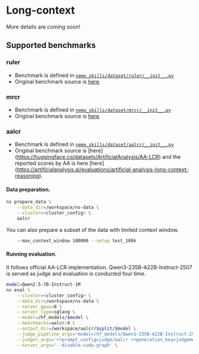 # Long-context

More details are coming soon!

## Supported benchmarks

### ruler

- Benchmark is defined in [`nemo_skills/dataset/ruler/__init__.py`](https://github.com/NVIDIA/NeMo-Skills/blob/main/nemo_skills/dataset/ruler/__init__.py)
- Original benchmark source is [here](https://github.com/NVIDIA/RULER).

### mrcr

- Benchmark is defined in [`nemo_skills/dataset/mrcr/__init__.py`](https://github.com/NVIDIA/NeMo-Skills/blob/main/nemo_skills/dataset/mrcr/__init__.py)
- Original benchmark source is [here](https://huggingface.co/datasets/openai/mrcr).

### aalcr
- Benchmark is defined in [`nemo_skills/dataset/aalcr/__init__.py`](https://github.com/NVIDIA/NeMo-Skills/blob/main/nemo_skills/dataset/aalcr/__init__.py)
- Original benchmark source is [here] (https://huggingface.co/datasets/ArtificialAnalysis/AA-LCR) and the reported scores by AA is here [here] (https://artificialanalysis.ai/evaluations/artificial-analysis-long-context-reasoning).

#### Data preparation.
```bash
ns prepare_data \
    --data_dir=/workspace/ns-data \
    --cluster=<cluster_config> \
    aalcr
```
You can also prepare a subset of the data with limited context window.
```bash
    --max_context_window 100000 --setup test_100k
```
#### Running evaluation.
It follows official AA-LCR implementation. Qwen3-235B-A22B-Instruct-2507 is served as judge and evaluation is conducted four time.
```bash
model=Qwen2.5-7B-Instruct-1M
ns eval \
    --cluster=<cluster_config> \
    --data_dir=/workspace/ns-data \
    --server_gpus=8 \
    --server_type=sglang \
    --model=/hf_models/$model \
    --benchmarks=aalcr:4 \
    --output_dir=/workspace/aalcr/$split/$model \
    --judge_pipeline_args='model=/hf_models/Qwen3-235B-A22B-Instruct-2507 server_type=sglang server_gpus=8 ' \
    --judget_args='++prompt_config=judge/aalcr ++generation_key=judgement ++add_generation_stats=False ' \
    --server_args='--disable-cuda-graph' \
```